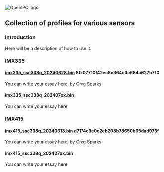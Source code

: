 ![OpenIPC logo][logo]

## Collection of profiles for various sensors

### Introduction

Here will be a description of how to use it.


### IMX335

#### [imx335_ssc338q_20240628.bin](https://github.com/OpenIPC/sensor-profiles/raw/master/files/imx335_ssc338q_20240628.bin) 8fb07710f42ec8c364c3c684a627b710

You can write your essay here, by Greg Sparks

#### imx335_ssc338q_202407xx.bin

You can write your essay here


### IMX415

#### [imx415_ssc338q_20240613.bin](https://github.com/OpenIPC/sensor-profiles/raw/master/files/imx415_ssc338q_20240613.bin) d7174c3e0e2eb208b78650b65dad973f

You can write your essay here, by Greg Sparks

#### imx415_ssc338q_202407xx.bin

You can write your essay here


[logo]: https://openipc.org/assets/openipc-logo-black.svg
